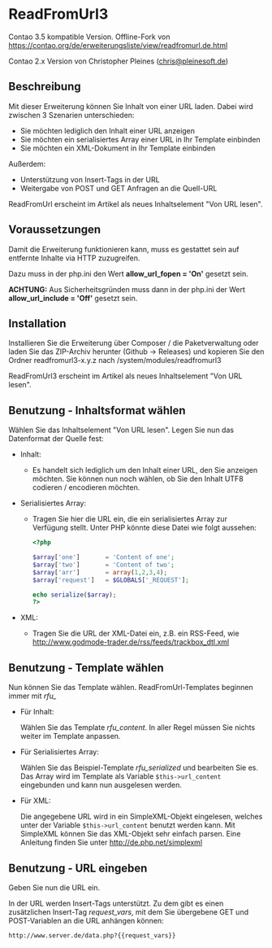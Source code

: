 # ReadFromUrl3

Contao 3.5 kompatible Version.
Offline-Fork von https://contao.org/de/erweiterungsliste/view/readfromurl.de.html

Contao 2.x Version von Christopher Pleines (chris@pleinesoft.de) 

## Beschreibung

Mit dieser Erweiterung können Sie Inhalt von einer URL laden. Dabei wird zwischen 3 Szenarien unterschieden:

* Sie möchten lediglich den Inhalt einer URL anzeigen
* Sie möchten ein serialisiertes Array einer URL in Ihr Template einbinden
* Sie möchten ein XML-Dokument in Ihr Template einbinden

Außerdem:
* Unterstützung von Insert-Tags in der URL
* Weitergabe von POST und GET Anfragen an die Quell-URL

ReadFromUrl erscheint im Artikel als neues Inhaltselement "Von URL lesen".


## Voraussetzungen

Damit die Erweiterung funktionieren kann, muss es gestattet sein auf entfernte Inhalte via HTTP zuzugreifen.

Dazu muss in der php.ini den Wert **allow_url_fopen = 'On'** gesetzt sein.

**ACHTUNG:** Aus Sicherheitsgründen muss dann in der php.ini der Wert **allow_url_include = 'Off'** gesetzt sein.


## Installation

Installieren Sie die Erweiterung über Composer / die Paketverwaltung oder laden Sie das ZIP-Archiv herunter (Github -> Releases) und kopieren Sie den Ordner readfromurl3-x.y.z nach /system/modules/readfromurl3

ReadFromUrl3 erscheint im Artikel als neues Inhaltselement "Von URL lesen".


## Benutzung - Inhaltsformat wählen

Wählen Sie das Inhaltselement "Von URL lesen". Legen Sie nun das Datenformat der Quelle fest:

* Inhalt: 
  *  Es handelt sich lediglich um den Inhalt einer URL, den Sie anzeigen möchten. Sie können nun noch wählen, ob Sie den Inhalt UTF8 codieren / encodieren möchten.

* Serialisiertes Array: 
  * Tragen Sie hier die URL ein, die ein serialisiertes Array zur Verfügung stellt. Unter PHP könnte diese Datei wie folgt aussehen:

    ```php
    <?php

    $array['one']       = 'Content of one';
    $array['two']       = 'Content of two';
    $array['arr']       = array(1,2,3,4);
    $array['request']   = $GLOBALS['_REQUEST'];

    echo serialize($array);
    ?>
    ```

* XML: 
  * Tragen Sie die URL der XML-Datei ein, z.B. ein RSS-Feed, wie http://www.godmode-trader.de/rss/feeds/trackbox_dtl.xml


## Benutzung - Template wählen

Nun können Sie das Template wählen. ReadFromUrl-Templates beginnen immer mit *rfu_*

* Für Inhalt:

    Wählen Sie das Template *rfu_content*. In aller Regel müssen Sie nichts weiter im Template anpassen.

* Für Serialisiertes Array:

    Wählen Sie das Beispiel-Template *rfu_serialized* und bearbeiten Sie es. Das Array wird im Template als Variable `$this->url_content` eingebunden und kann nun ausgelesen werden.

* Für XML:

    Die angegebene URL wird in ein SimpleXML-Objekt eingelesen, welches unter der Variable `$this->url_content` benutzt werden kann. Mit SimpleXML können Sie das XML-Objekt sehr einfach parsen. Eine Anleitung finden Sie unter http://de.php.net/simplexml


## Benutzung - URL eingeben

Geben Sie nun die URL ein.

In der URL werden Insert-Tags unterstützt. Zu dem gibt es einen zusätzlichen Insert-Tag *request_vars*, mit dem Sie übergebene GET und POST-Variablen an die URL anhängen können:

`http://www.server.de/data.php?{{request_vars}}`


